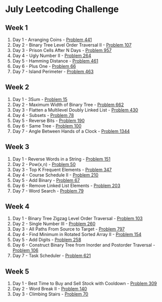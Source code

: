 # July Leetcoding Challenge

## Week 1

1. Day 1 - Arranging Coins - [Problem 441](https://leetcode.com/problems/arranging-coins/)
2. Day 2 - Binary Tree Level Order Traversal II - [Problem 107](https://leetcode.com/problems/binary-tree-level-order-traversal-ii/)
3. Day 3 - Prison Cells After N Days - [Problem 957](https://leetcode.com/problems/prison-cells-after-n-days/)
4. Day 4 - Ugly Number II - [Problem 264](https://leetcode.com/problems/ugly-number-ii/)
5. Day 5 - Hamming Distance - [Problem 461](https://leetcode.com/problems/hamming-distance/)
6. Day 6 - Plus One - [Problem 66](https://leetcode.com/problems/plus-one/)
7. Day 7 - Island Perimeter - [Problem 463](https://leetcode.com/problems/island-perimeter/)

## Week 2

1. Day 1 - 3Sum - [Problem 15](https://leetcode.com/problems/3sum/)
2. Day 2 - Maximum Width of Binary Tree - [Problem 662](https://leetcode.com/problems/maximum-width-of-binary-tree/)
3. Day 3 - Flatten a Multilevel Doubly Linked List - [Problem 430](https://leetcode.com/problems/flatten-a-multilevel-doubly-linked-list/)
4. Day 4 - Subsets - [Problem 78](https://leetcode.com/problems/subsets/)
5. Day 5 - Reverse Bits - [Problem 190](https://leetcode.com/problems/reverse-bits/)
6. Day 6 - Same Tree - [Problem 100](https://leetcode.com/problems/same-tree/)
7. Day 7 - Angle Between Hands of a Clock - [Problem 1344](https://leetcode.com/problems/angle-between-hands-of-a-clock/)

## Week 3

1. Day 1 - Reverse Words in a String - [Problem 151](https://leetcode.com/problems/reverse-words-in-a-string/)
2. Day 2 - Pow(x,n) - [Problem 50](https://leetcode.com/problems/powx-n/)
3. Day 3 - Top K Frequent Elements - [Problem 347](https://leetcode.com/problems/top-k-frequent-elements/)
4. Day 4 - Course Schedule II - [Problem 210](https://leetcode.com/problems/course-schedule-ii/)
5. Day 5 - Add Binary - [Problem 67](https://leetcode.com/problems/add-binary/)
6. Day 6 - Remove Linked List Elements - [Problem 203](https://leetcode.com/problems/remove-linked-list-elements/)
7. Day 7 - Word Search - [Problem 79](https://leetcode.com/problems/word-search/)

## Week 4

1. Day 1 - Binary Tree Zigzag Level Order Traversal - [Problem 103](https://leetcode.com/problems/binary-tree-zigzag-level-order-traversal/)
2. Day 2 - Single Number III - [Problem 260](https://leetcode.com/problems/single-number-iii/)
3. Day 3 - All Paths From Source to Target - [Problem 797](https://leetcode.com/problems/all-paths-from-source-to-target/)
4. Day 4 - Find Minimum in Rotated Sorted Array II - [Problem 154](https://leetcode.com/problems/find-minimum-in-rotated-sorted-array-ii/)
5. Day 5 - Add Digits - [Problem 258](https://leetcode.com/problems/add-digits/)
6. Day 6 - Construct Binary Tree from Inorder and Postorder Traversal - [Problem 106](https://leetcode.com/problems/construct-binary-tree-from-inorder-and-postorder-traversal/)
7. Day 7 - Task Scheduler - [Problem 621](https://leetcode.com/problems/task-scheduler/)

## Week 5

1. Day 1 - Best Time to Buy and Sell Stock with Cooldown - [Problem 309](https://leetcode.com/problems/best-time-to-buy-and-sell-stock-with-cooldown/)
2. Day 2 - Word Break II - [Problem 140](https://leetcode.com/problems/word-break-ii/)
3. Day 3 - Climbing Stairs - [Problem 70](https://leetcode.com/problems/climbing-stairs/)
